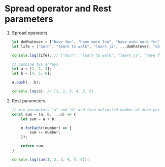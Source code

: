 # Spread operator and Rest parameters

1. Spread operators
    ```javascript
    let doWhatever = ["have fun", "have more fun", "have even more fun"];
    let life = ["born", "learn to walk", "learn js", ...doWhatever, "do to heaven"];

    console.log(life); // ["born", "learn to walk", "learn js", "have fun", "have more fun", "have even more fun", "do to heaven"]

    // combine two arrays
    let a = [1, 2, 3];
    let b = [4, 5, 6];

    a.push(...b);

    console.log(a); // [1, 2, 3, 4, 5, 6]
    ```

2. Rest parameters
    ```javascript
    // min parameters "a" and "b" and then unlimited number of more parameters
    const sum = (a, b, ...n) => {
        let sum = a + b;

        n.forEach((number) => {
            sum += number;
        });

        return sum;
    }

    console.log(sum(1, 2, 3, 4, 5, 6));
    ```